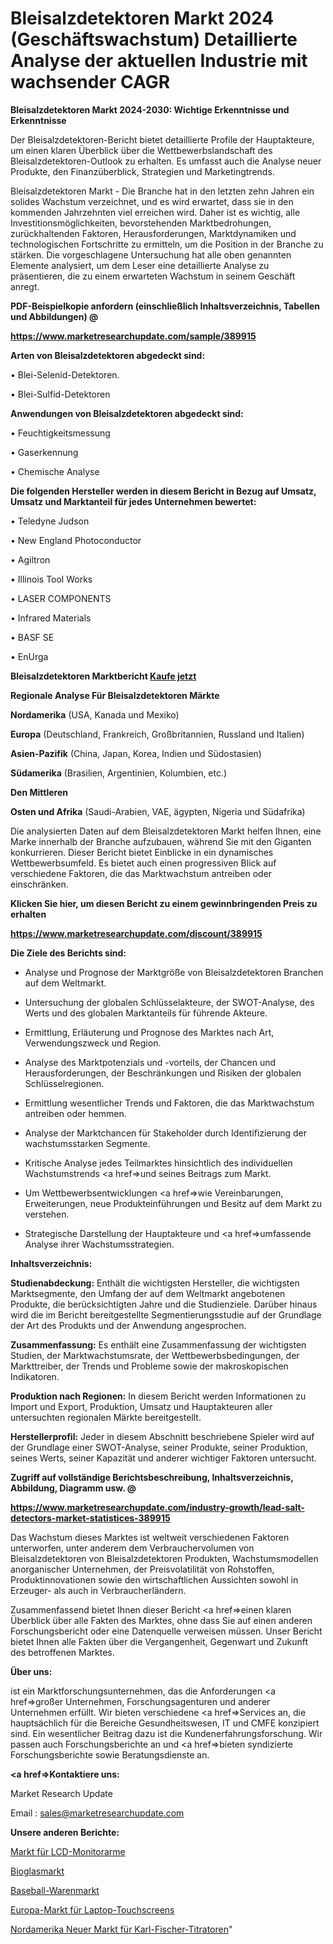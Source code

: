 # Bleisalzdetektoren Markt 2024 (Geschäftswachstum) Detaillierte Analyse der aktuellen Industrie mit wachsender CAGR

<strong>Bleisalzdetektoren Markt 2024-2030: Wichtige Erkenntnisse und Erkenntnisse</strong>

Der Bleisalzdetektoren-Bericht bietet detaillierte Profile der Hauptakteure, um einen klaren Überblick über die Wettbewerbslandschaft des Bleisalzdetektoren-Outlook zu erhalten. Es umfasst auch die Analyse neuer Produkte, den Finanzüberblick, Strategien und Marketingtrends.

Bleisalzdetektoren Markt - Die Branche hat in den letzten zehn Jahren ein solides Wachstum verzeichnet, und es wird erwartet, dass sie in den kommenden Jahrzehnten viel erreichen wird. Daher ist es wichtig, alle Investitionsmöglichkeiten, bevorstehenden Marktbedrohungen, zurückhaltenden Faktoren, Herausforderungen, Marktdynamiken und technologischen Fortschritte zu ermitteln, um die Position in der Branche zu stärken. Die vorgeschlagene Untersuchung hat alle oben genannten Elemente analysiert, um dem Leser eine detaillierte Analyse zu präsentieren, die zu einem erwarteten Wachstum in seinem Geschäft anregt.



<strong><b>PDF-Beispielkopie anfordern (einschließlich Inhaltsverzeichnis, Tabellen und Abbildungen) @ </b></strong>

<strong><a href=https://www.marketresearchupdate.com/sample/389915>

<strong>https://www.marketresearchupdate.com/sample/389915</u></a></strong></strong>



<strong>Arten von Bleisalzdetektoren abgedeckt sind:</strong>

• Blei-Selenid-Detektoren.

• Blei-Sulfid-Detektoren



<strong>Anwendungen von Bleisalzdetektoren abgedeckt sind:</strong>

• Feuchtigkeitsmessung

• Gaserkennung

• Chemische Analyse



<strong>Die folgenden Hersteller werden in diesem Bericht in Bezug auf Umsatz, Umsatz und Marktanteil für jedes Unternehmen bewertet:</strong>

• Teledyne Judson

• New England Photoconductor

• Agiltron

• Illinois Tool Works

• LASER COMPONENTS

• Infrared Materials

• BASF SE

• EnUrga



<strong>Bleisalzdetektoren Marktbericht <a href=https://www.marketresearchupdate.com/buynow/389915>Kaufe jetzt</a></strong>



<strong>Regionale Analyse Für Bleisalzdetektoren Märkte</strong>



<strong>Nordamerika</strong> (USA, Kanada und Mexiko)



<strong>Europa</strong> (Deutschland, Frankreich, Großbritannien, Russland und Italien)



<strong>Asien-Pazifik</strong> (China, Japan, Korea, Indien und Südostasien)



<strong>Südamerika</strong> (Brasilien, Argentinien, Kolumbien, etc.)



<strong>Den Mittleren</strong> 

<strong>Osten und Afrika</strong> (Saudi-Arabien, VAE, ägypten, Nigeria und Südafrika)

Die analysierten Daten auf dem Bleisalzdetektoren Markt helfen Ihnen, eine Marke innerhalb der Branche aufzubauen, während Sie mit den Giganten konkurrieren. Dieser Bericht bietet Einblicke in ein dynamisches Wettbewerbsumfeld. Es bietet auch einen progressiven Blick auf verschiedene Faktoren, die das Marktwachstum antreiben oder einschränken.



<strong>Klicken Sie hier, um diesen Bericht zu einem gewinnbringenden Preis zu erhalten
</strong>

<strong><a href=https://www.marketresearchupdate.com/discount/389915>https://www.marketresearchupdate.com/discount/389915</b></u></strong></a>



<strong>Die Ziele des Berichts sind:</strong>

- Analyse und Prognose der Marktgröße von Bleisalzdetektoren Branchen auf dem Weltmarkt.

- Untersuchung der globalen Schlüsselakteure, der SWOT-Analyse, des Werts und des globalen Marktanteils für führende Akteure.

- Ermittlung, Erläuterung und Prognose des Marktes nach Art, Verwendungszweck und Region.

- Analyse des Marktpotenzials und -vorteils, der Chancen und Herausforderungen, der Beschränkungen und Risiken der globalen Schlüsselregionen.

- Ermittlung wesentlicher Trends und Faktoren, die das Marktwachstum antreiben oder hemmen.

- Analyse der Marktchancen für Stakeholder durch Identifizierung der wachstumsstarken Segmente.

- Kritische Analyse jedes Teilmarktes hinsichtlich des individuellen Wachstumstrends <a href=>und</a> seines Beitrags zum Markt.

- Um Wettbewerbsentwicklungen <a href=>wie</a> Vereinbarungen, Erweiterungen, neue Produkteinführungen und Besitz auf dem Markt zu verstehen.

- Strategische Darstellung der Hauptakteure und <a href=>umfas</a>sende Analyse ihrer Wachstumsstrategien.



<strong>Inhaltsverzeichnis:</strong>



<strong>Studienabdeckung:</strong> Enthält die wichtigsten Hersteller, die wichtigsten Marktsegmente, den Umfang der auf dem Weltmarkt angebotenen Produkte, die berücksichtigten Jahre und die Studienziele. Darüber hinaus wird die im Bericht bereitgestellte Segmentierungsstudie auf der Grundlage der Art des Produkts und der Anwendung angesprochen.



<strong>Zusammenfassung:</strong> Es enthält eine Zusammenfassung der wichtigsten Studien, der Marktwachstumsrate, der Wettbewerbsbedingungen, der Markttreiber, der Trends und Probleme sowie der makroskopischen Indikatoren.



<strong>Produktion nach Regionen:</strong> In diesem Bericht werden Informationen zu Import und Export, Produktion, Umsatz und Hauptakteuren aller untersuchten regionalen Märkte bereitgestellt.



<strong>Herstellerprofil:</strong> Jeder in diesem Abschnitt beschriebene Spieler wird auf der Grundlage einer SWOT-Analyse, seiner Produkte, seiner Produktion, seines Werts, seiner Kapazität und anderer wichtiger Faktoren untersucht.



<strong><b>Zugriff auf vollständige Berichtsbeschreibung, Inhaltsverzeichnis, Abbildung, Diagramm usw. @ </b></strong>

<strong><a href=https://www.marketresearchupdate.com/industry-growth/lead-salt-detectors-market-statistices-389915>https://www.marketresearchupdate.com/industry-growth/lead-salt-detectors-market-statistices-389915</a></strong>

Das Wachstum dieses Marktes ist weltweit verschiedenen Faktoren unterworfen, unter anderem dem Verbrauchervolumen von Bleisalzdetektoren von Bleisalzdetektoren Produkten, Wachstumsmodellen anorganischer Unternehmen, der Preisvolatilität von Rohstoffen, Produktinnovationen sowie den wirtschaftlichen Aussichten sowohl in Erzeuger- als auch in Verbraucherländern.

Zusammenfassend bietet Ihnen dieser Bericht <a href=>einen</a> klaren Überblick über alle Fakten des Marktes, ohne dass Sie auf einen anderen Forschungsbericht oder eine Datenquelle verweisen müssen. Unser Bericht bietet Ihnen alle Fakten über die Vergangenheit, Gegenwart und Zukunft des betroffenen Marktes.



<strong>Über uns:</strong>

 ist ein Marktforschungsunternehmen, das die Anforderungen <a href=>großer</a> Unternehmen, Forschungsagenturen und anderer Unternehmen erfüllt. Wir bieten verschiedene <a href=>Services</a> an, die hauptsächlich für die Bereiche Gesundheitswesen, IT und CMFE konzipiert sind. Ein wesentlicher Beitrag dazu ist die Kundenerfahrungsforschung. Wir passen auch Forschungsberichte an und <a href=>bieten</a> syndizierte Forschungsberichte sowie Beratungsdienste an.



<strong><a href=>Kontaktiere uns:</a></strong>

Market Research Update

Email : sales@marketresearchupdate.com



<strong>Unsere anderen Berichte:</strong>

<a href=https://www.linkedin.com/pulse/lcd-monitor-arm-market-202-what-factors-drive-upcoming>Markt für LCD-Monitorarme</a>

<a href=https://www.linkedin.com/pulse/bioglass-market-size-trends-consumption-future-prospects>Bioglasmarkt</a>

<a href=https://www.linkedin.com/pulse/baseball-goods-market-size-trends-consumption>Baseball-Warenmarkt</a>

<a href=https://www.linkedin.com/pulse/europe-laptop-touchscreen-market-2030-industry>Europa-Markt für Laptop-Touchscreens</a>

<a href=https://www.linkedin.com/pulse/north-america-new-karl-fischer-titrator-market-demand>Nordamerika Neuer Markt für Karl-Fischer-Titratoren</a>"
